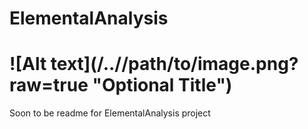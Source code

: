 # ElementalAnalysis
# ![Alt text](/../<branch name>/path/to/image.png?raw=true "Optional Title")

Soon to be readme for ElementalAnalysis project
